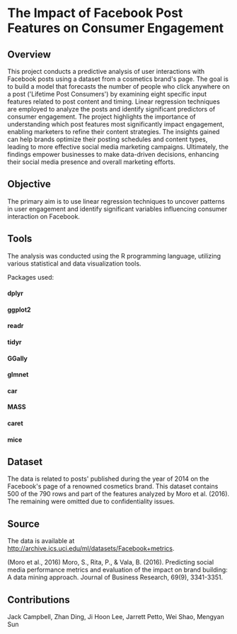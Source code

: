 # The Impact of Facebook Post Features on Consumer Engagement

## Overview
This project conducts a predictive analysis of user interactions with Facebook posts using a dataset from a cosmetics brand's page. The goal is to build a model that forecasts the number of people who click anywhere on a post ('Lifetime Post Consumers') by examining eight specific input features related to post content and timing. Linear regression techniques are employed to analyze the posts and identify significant predictors of consumer engagement. The project highlights the importance of understanding which post features most significantly impact engagement, enabling marketers to refine their content strategies. The insights gained can help brands optimize their posting schedules and content types, leading to more effective social media marketing campaigns. Ultimately, the findings empower businesses to make data-driven decisions, enhancing their social media presence and overall marketing efforts.

## Objective
The primary aim is to use linear regression techniques to uncover patterns in user engagement and identify significant variables influencing consumer interaction on Facebook. 

## Tools
The analysis was conducted using the R programming language, utilizing various statistical and data visualization tools. 

Packages used:

#### dplyr
#### ggplot2
#### readr
#### tidyr
#### GGally
#### glmnet
#### car
#### MASS
#### caret
#### mice

## Dataset
The data is related to posts' published during the year of 2014 on the Facebook's page of a renowned cosmetics brand. This dataset contains 500 of the 790 rows and part of the features analyzed by Moro et al. (2016). The remaining were omitted due to confidentiality issues.

## Source
The data is available at http://archive.ics.uci.edu/ml/datasets/Facebook+metrics.

(Moro et al., 2016) Moro, S., Rita, P., & Vala, B. (2016). Predicting social media performance metrics and evaluation of the impact on brand building: A data mining approach. Journal of Business Research, 69(9), 3341-3351.

## Contributions
Jack Campbell, Zhan Ding, Ji Hoon Lee, Jarrett Petto, Wei Shao, Mengyan Sun
